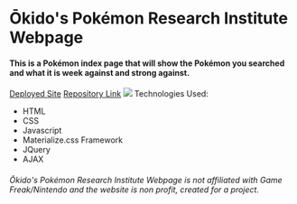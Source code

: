 # Ōkido's Pokémon Research Institute Webpage
#### This is a Pokémon index page that will show the Pokémon you searched and what it is week against and strong against.
[Deployed Site](https://alanhlee.github.io/PokemonIndex/)
[Repository Link](https://github.com/alanhlee/PokemonIndex)
![](https://user-images.githubusercontent.com/55564982/81339862-b02b2100-9063-11ea-8b23-b644c0aa0602.png)
Technologies Used:
- HTML
- CSS
- Javascript
- Materialize.css Framework
- JQuery
- AJAX
###### Ōkido's Pokémon Research Institute Webpage is not affiliated with Game Freak/Nintendo and the website is non profit, created for a project.
